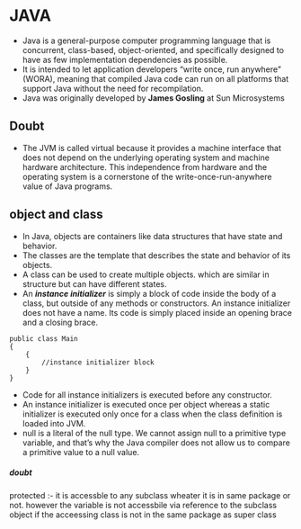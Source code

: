 # JAVA
- Java is a general-purpose computer programming language that is concurrent, class-based, object-oriented, and specifically designed to have as few implementation dependencies as possible.
- It is intended to let application developers “write once, run anywhere” (WORA), meaning that compiled Java code can run on all platforms that support Java without the need for recompilation.
- Java was originally developed by **James Gosling** at Sun Microsystems


## Doubt
- The JVM is called virtual because it provides a machine interface that does not depend on the underlying operating system and machine hardware architecture. This independence from hardware and the operating system is a cornerstone of the write-once-run-anywhere value of Java programs.

## object and class
- In Java, objects are containers like data structures that have state and behavior. 
- The classes are the template that describes the state and behavior of its objects. 
- A class can be used to create multiple objects. which are similar in structure but can have different states.
- An ***instance initializer*** is simply a block of code inside the body of a class, but outside of any methods or constructors. An instance initializer does not have a name. Its code is simply placed inside an opening brace and a closing brace.
```
public class Main
{
    {
        //instance initializer block
    }   
}
```

- Code for all instance initializers is executed before any constructor.
- An instance initializer is executed once per object whereas a static initializer is executed only once for a class when the class definition is loaded into JVM.
- null is a literal of the null type. We cannot assign null to a primitive type variable, and that’s why the Java compiler does not allow us to compare a primitive value to a null value.



##### doubt
protected :- it is accessble to any subclass wheater it is in same package or not.
however the variable is not accessbile via reference to the subclass object if the acceessing class is not in the same package as super class